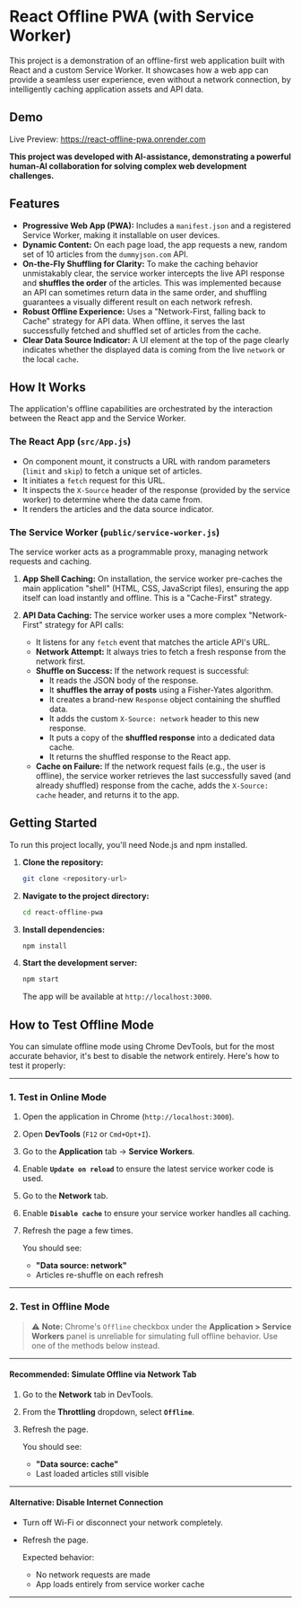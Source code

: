 # React Offline PWA (with Service Worker)

This project is a demonstration of an offline-first web application built with React and a custom Service Worker. It showcases how a web app can provide a seamless user experience, even without a network connection, by intelligently caching application assets and API data.

## Demo

Live Preview: https://react-offline-pwa.onrender.com

**This project was developed with AI-assistance, demonstrating a powerful human-AI collaboration for solving complex web development challenges.**

## Features

- **Progressive Web App (PWA):** Includes a `manifest.json` and a registered Service Worker, making it installable on user devices.
- **Dynamic Content:** On each page load, the app requests a new, random set of 10 articles from the `dummyjson.com` API.
- **On-the-Fly Shuffling for Clarity:** To make the caching behavior unmistakably clear, the service worker intercepts the live API response and **shuffles the order** of the articles. This was implemented because an API can sometimes return data in the same order, and shuffling guarantees a visually different result on each network refresh.
- **Robust Offline Experience:** Uses a "Network-First, falling back to Cache" strategy for API data. When offline, it serves the last successfully fetched and shuffled set of articles from the cache.
- **Clear Data Source Indicator:** A UI element at the top of the page clearly indicates whether the displayed data is coming from the live `network` or the local `cache`.

## How It Works

The application's offline capabilities are orchestrated by the interaction between the React app and the Service Worker.

### The React App (`src/App.js`)

- On component mount, it constructs a URL with random parameters (`limit` and `skip`) to fetch a unique set of articles.
- It initiates a `fetch` request for this URL.
- It inspects the `X-Source` header of the response (provided by the service worker) to determine where the data came from.
- It renders the articles and the data source indicator.

### The Service Worker (`public/service-worker.js`)

The service worker acts as a programmable proxy, managing network requests and caching.

1.  **App Shell Caching:** On installation, the service worker pre-caches the main application "shell" (HTML, CSS, JavaScript files), ensuring the app itself can load instantly and offline. This is a "Cache-First" strategy.

2.  **API Data Caching:** The service worker uses a more complex "Network-First" strategy for API calls:
    - It listens for any `fetch` event that matches the article API's URL.
    - **Network Attempt:** It always tries to fetch a fresh response from the network first.
    - **Shuffle on Success:** If the network request is successful:
      - It reads the JSON body of the response.
      - It **shuffles the array of posts** using a Fisher-Yates algorithm.
      - It creates a brand-new `Response` object containing the shuffled data.
      - It adds the custom `X-Source: network` header to this new response.
      - It puts a copy of the **shuffled response** into a dedicated data cache.
      - It returns the shuffled response to the React app.
    - **Cache on Failure:** If the network request fails (e.g., the user is offline), the service worker retrieves the last successfully saved (and already shuffled) response from the cache, adds the `X-Source: cache` header, and returns it to the app.

## Getting Started

To run this project locally, you'll need Node.js and npm installed.

1.  **Clone the repository:**
    ```bash
    git clone <repository-url>
    ```
2.  **Navigate to the project directory:**
    ```bash
    cd react-offline-pwa
    ```
3.  **Install dependencies:**
    ```bash
    npm install
    ```
4.  **Start the development server:**
    ```bash
    npm start
    ```
    The app will be available at `http://localhost:3000`.

## How to Test Offline Mode

You can simulate offline mode using Chrome DevTools, but for the most accurate behavior, it's best to disable the network entirely. Here's how to test it properly:

---

### 1. **Test in Online Mode**

1. Open the application in Chrome (`http://localhost:3000`).
2. Open **DevTools** (`F12` or `Cmd+Opt+I`).
3. Go to the **Application** tab → **Service Workers**.
4. Enable **`Update on reload`** to ensure the latest service worker code is used.
5. Go to the **Network** tab.
6. Enable **`Disable cache`** to ensure your service worker handles all caching.
7. Refresh the page a few times.

   You should see:

   - **"Data source: network"**
   - Articles re-shuffle on each refresh

---

### 2. **Test in Offline Mode**

> ⚠️ **Note:** Chrome's `Offline` checkbox under the **Application > Service Workers** panel is unreliable for simulating full offline behavior. Use one of the methods below instead.

---

#### Recommended: Simulate Offline via Network Tab

1. Go to the **Network** tab in DevTools.
2. From the **Throttling** dropdown, select **`Offline`**.
3. Refresh the page.

   You should see:

   - **"Data source: cache"**
   - Last loaded articles still visible

---

#### Alternative: Disable Internet Connection

- Turn off Wi-Fi or disconnect your network completely.
- Refresh the page.

  Expected behavior:

  - No network requests are made
  - App loads entirely from service worker cache

---
